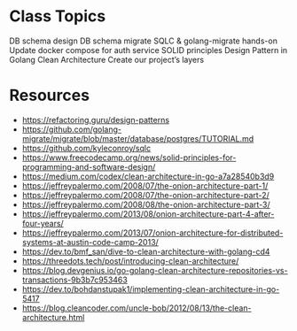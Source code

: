 # Class Topics
DB schema design
DB schema migrate
SQLC & golang-migrate hands-on
Update docker compose for auth service
SOLID principles
Design Pattern in Golang
Clean Architecture
Create our project’s layers


# Resources
- https://refactoring.guru/design-patterns
- https://github.com/golang-migrate/migrate/blob/master/database/postgres/TUTORIAL.md
- https://github.com/kyleconroy/sqlc
- https://www.freecodecamp.org/news/solid-principles-for-programming-and-software-design/
- https://medium.com/codex/clean-architecture-in-go-a7a28540b3d9
- https://jeffreypalermo.com/2008/07/the-onion-architecture-part-1/
- https://jeffreypalermo.com/2008/07/the-onion-architecture-part-2/
- https://jeffreypalermo.com/2008/08/the-onion-architecture-part-3/
- https://jeffreypalermo.com/2013/08/onion-architecture-part-4-after-four-years/
- https://jeffreypalermo.com/2013/07/onion-architecture-for-distributed-systems-at-austin-code-camp-2013/
- https://dev.to/bmf_san/dive-to-clean-architecture-with-golang-cd4
- https://threedots.tech/post/introducing-clean-architecture/
- https://blog.devgenius.io/go-golang-clean-architecture-repositories-vs-transactions-9b3b7c953463
- https://dev.to/bohdanstupak1/implementing-clean-architecture-in-go-5417
- https://blog.cleancoder.com/uncle-bob/2012/08/13/the-clean-architecture.html

